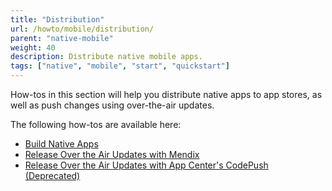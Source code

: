 ```yaml
---
title: "Distribution"
url: /howto/mobile/distribution/
parent: "native-mobile"
weight: 40
description: Distribute native mobile apps.
tags: ["native", "mobile", "start", "quickstart"]
---
```


How-tos in this section will help you distribute native apps to app stores, as well as push changes using over-the-air updates.

The following how-tos are available here:

* [Build Native Apps](/howto/mobile/build-native-apps/)
* [Release Over the Air Updates with Mendix](/howto/mobile/how-to-ota/)
* [Release Over the Air Updates with App Center's CodePush (Deprecated)](/howto/mobile/how-to-ota-appcenter/)